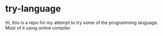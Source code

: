# try-language

Hi, this is a repo for my attempt to try some of the programming language. Most of it using online compiler.
